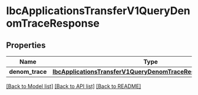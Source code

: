 # IbcApplicationsTransferV1QueryDenomTraceResponse

## Properties
Name | Type | Description | Notes
------------ | ------------- | ------------- | -------------
**denom_trace** | [**IbcApplicationsTransferV1QueryDenomTraceResponseDenomTrace**](IbcApplicationsTransferV1QueryDenomTraceResponseDenomTrace.md) |  | [optional] 

[[Back to Model list]](../README.md#documentation-for-models) [[Back to API list]](../README.md#documentation-for-api-endpoints) [[Back to README]](../README.md)

